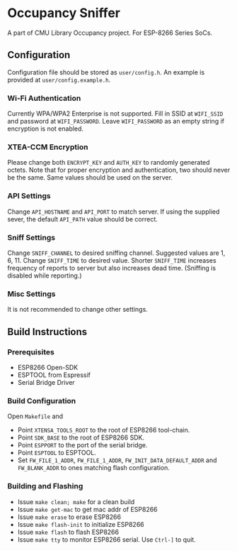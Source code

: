 # Occupancy Sniffer

A part of CMU Library Occupancy project. For ESP-8266 Series SoCs. 

## Configuration

Configuration file should be stored as `user/config.h`. An example is provided at `user/config.example.h`.

### Wi-Fi Authentication

Currently WPA/WPA2 Enterprise is not supported. Fill in SSID at `WIFI_SSID` and password at `WIFI_PASSWORD`. Leave `WIFI_PASSWORD` as an empty string if encryption is not enabled.

### XTEA-CCM Encryption

Please change both `ENCRYPT_KEY` and `AUTH_KEY` to randomly generated octets. Note that for proper encryption and authentication, two should never be the same. Same values should be used on the server.

### API Settings

Change `API_HOSTNAME` and `API_PORT` to match server. If using the supplied sever, the default `API_PATH` value should be correct.

### Sniff Settings

Change `SNIFF_CHANNEL` to desired sniffing channel. Suggested values are 1, 6, 11.
Change `SNIFF_TIME` to desired value. Shorter `SNIFF_TIME` increases frequency of reports to server but also increases dead time. (Sniffing is disabled while reporting.)

### Misc Settings

It is not recommended to change other settings.

## Build Instructions

### Prerequisites

  - ESP8266 Open-SDK
  - ESPTOOL from Espressif
  - Serial Bridge Driver

### Build Configuration

Open `Makefile` and

  - Point `XTENSA_TOOLS_ROOT` to the root of ESP8266 tool-chain.
  - Point `SDK_BASE` to the root of ESP8266 SDK.
  - Point `ESPPORT` to the port of the serial bridge.
  - Point `ESPTOOL` to ESPTOOL.
  - Set `FW_FILE_1_ADDR`, `FW_FILE_1_ADDR`, `FW_INIT_DATA_DEFAULT_ADDR` and `FW_BLANK_ADDR` to ones matching flash configuration.


### Building and Flashing

  - Issue `make clean; make` for a clean build
  - Issue `make get-mac` to get mac addr of ESP8266
  - Issue `make erase` to erase ESP8266
  - Issue `make flash-init` to initialize ESP8266
  - Issue `make flash` to flash ESP8266
  - Issue `make tty` to monitor ESP8266 serial. Use `Ctrl-]` to quit.
